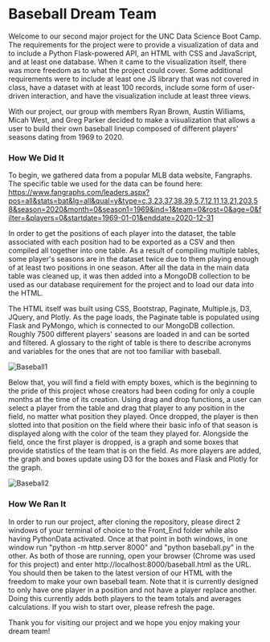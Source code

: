# Baseball Dream Team

Welcome to our second major project for the UNC Data Science Boot Camp. The requirements for the project were to provide a visualization of data and to include a Python Flask-powered API, an HTML with CSS and JavaScript, and at least one database. When it came to the visualization itself, there was more freedom as to what the project could cover. Some additional requirements were to include at least one JS library that was not covered in class, have a dataset with at least 100 records, include some form of user-driven interaction, and have the visualization include at least three views.

With our project, our group with members Ryan Brown, Austin Williams, Micah West, and Greg Parker decided to make a visualization that allows a user to build their own baseball lineup composed of different players' seasons dating from 1969 to 2020.

### How We Did It

To begin, we gathered data from a popular MLB data website, Fangraphs. The specific table we used for the data can be found here: 
https://www.fangraphs.com/leaders.aspx?pos=all&stats=bat&lg=all&qual=y&type=c,3,23,37,38,39,5,7,12,11,13,21,203,58&season=2020&month=0&season1=1969&ind=1&team=0&rost=0&age=0&filter=&players=0&startdate=1969-01-01&enddate=2020-12-31

In order to get the positions of each player into the dataset, the table associated with each position had to be exported as a CSV and then compiled all together into one table. As a result of compiling multiple tables, some player's seasons are in the dataset twice due to them playing enough of at least two positions in one season. After all the data in the main data table was cleaned up, it was then added into a MongoDB collection to be used as our database requirement for the project and to load our data into the HTML. 

The HTML itself was built using CSS, Bootstrap, Paginate, Multiple.js, D3, JQuery, and Plotly. As the page loads, the Paginate table is populated using Flask and PyMongo, which is connected to our MongoDB collection. Roughly 7500 different players' seasons are loaded in and can be sorted and filtered. A glossary to the right of table is there to describe acronyms and variables for the ones that are not too familiar with baseball. 

![Baseball1](https://user-images.githubusercontent.com/74078757/123756560-0b812980-d88b-11eb-9906-e5f2769a98ec.jpg)

Below that, you will find a field with empty boxes, which is the beginning to the pride of this project whose creators had been coding for only a couple months at the time of its creation. Using drag and drop functions, a user can select a player from the table and drag that player to any position in the field, no matter what position they played. Once dropped, the player is then slotted into that position on the field where their basic info of that season is displayed along with the color of the team they played for. Alongside the field, once the first player is dropped, is a graph and some boxes that provide statistics of the team that is on the field. As more players are added, the graph and boxes update using D3 for the boxes and Flask and Plotly for the graph.

![Baseball2](https://user-images.githubusercontent.com/74078757/123756720-353a5080-d88b-11eb-818f-607374f9c351.jpg)

### How We Ran It

In order to run our project, after cloning the repository, please direct 2 windows of your terminal of choice to the Front_End folder while also having PythonData activated. Once at that point in both windows, in one window run "python -m http.server 8000" and "python baseball.py" in the other. As both of those are running, open your browser (Chrome was used for this project) and enter http://localhost:8000/baseball.html as the URL. You should then be taken to the latest version of our HTML with the freedom to make your own baseball team. Note that it is currently designed to only have one player in a position and not have a player replace another. Doing this currently adds both players to the team totals and averages calculations. If you wish to start over, please refresh the page.

Thank you for visiting our project and we hope you enjoy making your dream team!
